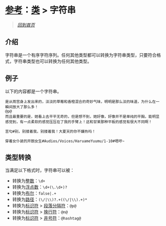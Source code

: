 # [参考](../references.md)：[类](../class.md) > 字符串

> [*回到首页*](https://github.com/Flowtopia-Studio/FlowtopiaScript-Documentation)

## 介绍
字符串是一个有序字符序列。任何其他类型都可以转换为字符串类型，只要符合格式，字符串类型也可以转换为任何其他类型。

## 例子
以下的内容都是一个字符串。
```
是从雨宫身上发出来的，淡淡的草莓和香橙混合的奇妙气味，明明是那么淡的味道，为什么在一瞬间放大了那么多！
@p@
而且最重要的是，她看上去平平无奇的，但是想不到，她好像，好像并不是单纯的平胸，能明显感觉到，有一点柔软的感觉压压在了我的手臂上！这和甘茉那种平板的感觉有很大不同啊！
```
```
苦匂#别，别搂着我，别搂着我！大夏天的你不嫌热吗！
```
```
穿着女仆装的开朗女生#Audios/Voices/HaruameYuumu/1-10#嗯哼~
```

## 类型转换
当满足以下格式时，字符串可以被：
 - 转换为[整数](integer.md)：`\d+`
 - 转换为[浮点数](float.md)：`\d+(\.\d+)?`
 - 转换为[布尔](bool.md)：`false|.+`
 - 转换为[路径](path.md)：`(\/|\\)?.+((\/|\\).+)*`
 - 转换为[标识符](mark.md) > [段落分隔符](mark/paragrath-separator.md)：`@p@`
 - 转换为[标识符](mark.md) > [换行符](mark/newline.md)：`@n@`
 - 转换为[标识符](mark.md) > [井号符](mark/hashtag.md)：`@hashtag@`
